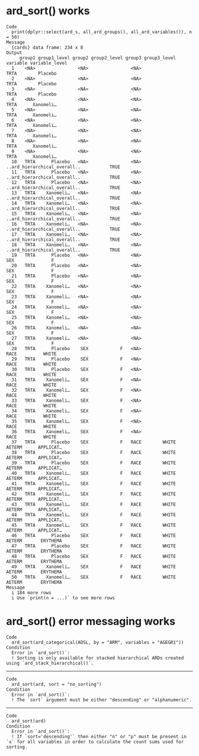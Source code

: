 # ard_sort() works

    Code
      print(dplyr::select(ard_s, all_ard_groups(), all_ard_variables()), n = 50)
    Message
      {cards} data frame: 234 x 8
    Output
         group1 group1_level group2 group2_level group3 group3_level                     variable variable_level
      1    <NA>                <NA>                <NA>                                      TRTA        Placebo
      2    <NA>                <NA>                <NA>                                      TRTA        Placebo
      3    <NA>                <NA>                <NA>                                      TRTA        Placebo
      4    <NA>                <NA>                <NA>                                      TRTA      Xanomeli…
      5    <NA>                <NA>                <NA>                                      TRTA      Xanomeli…
      6    <NA>                <NA>                <NA>                                      TRTA      Xanomeli…
      7    <NA>                <NA>                <NA>                                      TRTA      Xanomeli…
      8    <NA>                <NA>                <NA>                                      TRTA      Xanomeli…
      9    <NA>                <NA>                <NA>                                      TRTA      Xanomeli…
      10   TRTA      Placebo   <NA>                <NA>              ..ard_hierarchical_overall..           TRUE
      11   TRTA      Placebo   <NA>                <NA>              ..ard_hierarchical_overall..           TRUE
      12   TRTA      Placebo   <NA>                <NA>              ..ard_hierarchical_overall..           TRUE
      13   TRTA    Xanomeli…   <NA>                <NA>              ..ard_hierarchical_overall..           TRUE
      14   TRTA    Xanomeli…   <NA>                <NA>              ..ard_hierarchical_overall..           TRUE
      15   TRTA    Xanomeli…   <NA>                <NA>              ..ard_hierarchical_overall..           TRUE
      16   TRTA    Xanomeli…   <NA>                <NA>              ..ard_hierarchical_overall..           TRUE
      17   TRTA    Xanomeli…   <NA>                <NA>              ..ard_hierarchical_overall..           TRUE
      18   TRTA    Xanomeli…   <NA>                <NA>              ..ard_hierarchical_overall..           TRUE
      19   TRTA      Placebo   <NA>                <NA>                                       SEX              F
      20   TRTA      Placebo   <NA>                <NA>                                       SEX              F
      21   TRTA      Placebo   <NA>                <NA>                                       SEX              F
      22   TRTA    Xanomeli…   <NA>                <NA>                                       SEX              F
      23   TRTA    Xanomeli…   <NA>                <NA>                                       SEX              F
      24   TRTA    Xanomeli…   <NA>                <NA>                                       SEX              F
      25   TRTA    Xanomeli…   <NA>                <NA>                                       SEX              F
      26   TRTA    Xanomeli…   <NA>                <NA>                                       SEX              F
      27   TRTA    Xanomeli…   <NA>                <NA>                                       SEX              F
      28   TRTA      Placebo    SEX            F   <NA>                                      RACE          WHITE
      29   TRTA      Placebo    SEX            F   <NA>                                      RACE          WHITE
      30   TRTA      Placebo    SEX            F   <NA>                                      RACE          WHITE
      31   TRTA    Xanomeli…    SEX            F   <NA>                                      RACE          WHITE
      32   TRTA    Xanomeli…    SEX            F   <NA>                                      RACE          WHITE
      33   TRTA    Xanomeli…    SEX            F   <NA>                                      RACE          WHITE
      34   TRTA    Xanomeli…    SEX            F   <NA>                                      RACE          WHITE
      35   TRTA    Xanomeli…    SEX            F   <NA>                                      RACE          WHITE
      36   TRTA    Xanomeli…    SEX            F   <NA>                                      RACE          WHITE
      37   TRTA      Placebo    SEX            F   RACE        WHITE                       AETERM      APPLICAT…
      38   TRTA      Placebo    SEX            F   RACE        WHITE                       AETERM      APPLICAT…
      39   TRTA      Placebo    SEX            F   RACE        WHITE                       AETERM      APPLICAT…
      40   TRTA    Xanomeli…    SEX            F   RACE        WHITE                       AETERM      APPLICAT…
      41   TRTA    Xanomeli…    SEX            F   RACE        WHITE                       AETERM      APPLICAT…
      42   TRTA    Xanomeli…    SEX            F   RACE        WHITE                       AETERM      APPLICAT…
      43   TRTA    Xanomeli…    SEX            F   RACE        WHITE                       AETERM      APPLICAT…
      44   TRTA    Xanomeli…    SEX            F   RACE        WHITE                       AETERM      APPLICAT…
      45   TRTA    Xanomeli…    SEX            F   RACE        WHITE                       AETERM      APPLICAT…
      46   TRTA      Placebo    SEX            F   RACE        WHITE                       AETERM       ERYTHEMA
      47   TRTA      Placebo    SEX            F   RACE        WHITE                       AETERM       ERYTHEMA
      48   TRTA      Placebo    SEX            F   RACE        WHITE                       AETERM       ERYTHEMA
      49   TRTA    Xanomeli…    SEX            F   RACE        WHITE                       AETERM       ERYTHEMA
      50   TRTA    Xanomeli…    SEX            F   RACE        WHITE                       AETERM       ERYTHEMA
    Message
      i 184 more rows
      i Use `print(n = ...)` to see more rows

# ard_sort() error messaging works

    Code
      ard_sort(ard_categorical(ADSL, by = "ARM", variables = "AGEGR1"))
    Condition
      Error in `ard_sort()`:
      ! Sorting is only available for stacked hierarchical ARDs created using `ard_stack_hierarchical()`.

---

    Code
      ard_sort(ard, sort = "no_sorting")
    Condition
      Error in `ard_sort()`:
      ! The `sort` argument must be either "descending" or "alphanumeric".

---

    Code
      ard_sort(ard)
    Condition
      Error in `ard_sort()`:
      ! If `sort='descending'` then either "n" or "p" must be present in `x` for all variables in order to calculate the count sums used for sorting.

